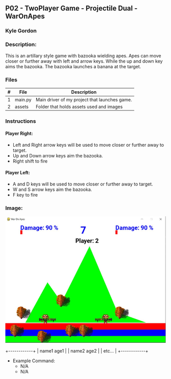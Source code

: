 ## P02 - TwoPlayer Game - Projectile Dual - WarOnApes
### Kyle Gordon
### Description:

This is an artillary style game with bazooka wielding apes. Apes can move closer
or further away with left and arrow keys. While the up and down key aims the
bazooka. The bazooka launches a banana at the target.

### Files

|   #   | File            | Description                                        |
| :---: | --------------- | -------------------------------------------------- |
|   1   | main.py         | Main driver of my project that launches game.      |
|   2   | assets  | Folder that holds assets used and images         |

### Instructions
#### Player Right:
- Left and Right arrow keys will be used to move closer or further away to target.
- Up and Down arrow keys aim the bazooka.
- Right shift to fire

#### Player Left:
- A and D keys will be used to move closer or further away to target.
- W and S arrow keys aim the bazooka.
- F key to fire

### Image:
![Screenshot](https://github.com/kylekgordon/5443-2D-Gordon/blob/main/Assignments/P02/WOA.JPG)

+------------+
| name1 age1 |
| name2 age2 |
| etc...     |
+------------+

- Example Command:
    - N/A
    - N/A

